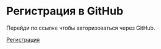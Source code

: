 # Регистрация в GitHub

Перейди по ссылке чтобы авторизоваться через GitHub.

[Регистрация](https://github.com/login/oauth/authorize?client_id=${CLIENT_ID}&redirect_uri=${REDIRECT_URL})
